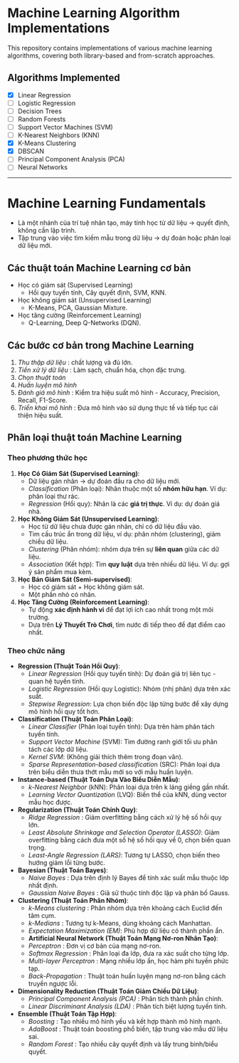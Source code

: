 # Machine Learning Algorithm Implementations
This repository contains implementations of various machine learning algorithms, covering both library-based and from-scratch approaches.

## Algorithms Implemented
- [x] Linear Regression
- [ ] Logistic Regression
- [ ] Decision Trees
- [ ] Random Forests
- [ ] Support Vector Machines (SVM)
- [ ] K-Nearest Neighbors (KNN)
- [x] K-Means Clustering
- [x] DBSCAN
- [ ] Principal Component Analysis (PCA)
- [ ] Neural Networks

****

# Machine Learning Fundamentals
- Là một nhánh của trí tuệ nhân tạo, máy tính học từ dữ liệu $\to$ quyết định, không cần lập trình.
- Tập trung vào việc tìm kiếm mẫu trong dữ liệu $\to$ dự đoán hoặc phân loại dữ liệu mới.
## Các thuật toán Machine Learning cơ bản
- Học có giám sát (Supervised Learning)
  - Hồi quy tuyến tính, Cây quyết định, SVM, KNN.
- Học không giám sát (Unsupervised Learning)
  - K-Means, PCA, Gaussian Mixture.
- Học tăng cường (Reinforcement Learning)
  - Q-Learning, Deep Q-Networks (DQN).
## Các bước cơ bản trong Machine Learning
1. *Thu thập dữ liệu* : chất lượng và đủ lớn.
2. *Tiền xử lý dữ liệu* : Làm sạch, chuẩn hóa, chọn đặc trưng.
3. *Chọn thuật toán*
4. *Huấn luyện mô hình*
5. *Đánh giá mô hình* : Kiểm tra hiệu suất mô hình - Accuracy, Precision, Recall, F1-Score.
6. *Triển khai mô hình* : Đưa mô hình vào sử dụng thực tế và tiếp tục cải thiện hiệu suất.
## Phân loại thuật toán Machine Learning
### Theo phương thức học
1. **Học Có Giám Sát (Supervised Learning)**:
   - Dữ liệu gán nhãn $\to$ dự đoán đầu ra cho dữ liệu mới.
   - *Classification* (Phân loại): Nhãn thuộc một số **nhóm hữu hạn**. Ví dụ: phân loại thư rác.
   - *Regression* (Hồi quy): Nhãn là các **giá trị thực**. Ví dụ: dự đoán giá nhà.
2. **Học Không Giám Sát (Unsupervised Learning)**:
   - Học từ dữ liệu chưa được gán nhãn, chỉ có dữ liệu đầu vào.
   - Tìm cấu trúc ẩn trong dữ liệu, ví dụ: phân nhóm (clustering), giảm chiều dữ liệu.
   - *Clustering* (Phân nhóm): nhóm dựa trên sự **liên quan** giữa các dữ liệu.
   - *Association* (Kết hợp): Tìm **quy luật** dựa trên nhiều dữ liệu. Ví dụ: gợi ý sản phẩm mua kèm.
3. **Học Bán Giám Sát (Semi-supervised)**:
   - Học có giám sát + Học không giám sát.
   - Một phần nhỏ có nhãn.
4. **Học Tăng Cường (Reinforcement Learning)**:
   - Tự động **xác định hành vi** để đạt lợi ích cao nhất trong một môi trường.
   - Dựa trên **Lý Thuyết Trò Chơi**, tìm nước đi tiếp theo để đạt điểm cao nhất.
### Theo chức năng
- **Regression (Thuật Toán Hồi Quy)**:
  - *Linear Regression* (Hồi quy tuyến tính): Dự đoán giá trị liên tục - quan hệ tuyến tính.
  - *Logistic Regression* (Hồi quy Logistic): Nhóm (nhị phân) dựa trên xác suất.
  - *Stepwise Regression*: Lựa chọn biến độc lập từng bước để xây dựng mô hình hồi quy tốt hơn.
- **Classification (Thuật Toán Phân Loại)**:
  - *Linear Classifier* (Phân loại tuyến tính): Dựa trên hàm phân tách tuyến tính.
  - *Support Vector Machine* (SVM): Tìm đường ranh giới tối ưu phân tách các lớp dữ liệu.
  - *Kernel SVM*: (Không giải thích thêm trong đoạn văn).
  - *Sparse Representation-based classificatio*n (SRC): Phân loại dựa trên biểu diễn thưa thớt mẫu mới so với mẫu huấn luyện.
- **Instance-based (Thuật Toán Dựa Vào Biểu Diễn Mẫu)**:
  - *k-Nearest Neighbor* (kNN): Phân loại dựa trên k láng giềng gần nhất.
  - *Learning Vector Quantization* (LVQ): Biến thể của kNN, dùng vector mẫu học được.
- **Regularization (Thuật Toán Chính Quy)**:
  - *Ridge Regression* : Giảm overfitting bằng cách xử lý hệ số hồi quy lớn.
  - *Least Absolute Shrinkage and Selection Operator (LASSO)*: Giảm overfitting bằng cách đưa một số hệ số hồi quy về 0, chọn biến quan trọng.
  - *Least-Angle Regression (LARS)*: Tương tự LASSO, chọn biến theo hướng giảm lỗi từng bước.
- **Bayesian (Thuật Toán Bayes)**:
  - *Naive Bayes* : Dựa trên định lý Bayes để tính xác suất mẫu thuộc lớp nhất định.
  - *Gaussian Naive Bayes* : Giả sử thuộc tính độc lập và phân bố Gauss.
- **Clustering (Thuật Toán Phân Nhóm)**:
  - *k-Means clustering* : Phân nhóm dựa trên khoảng cách Euclid đến tâm cụm.
  - *k-Medians* : Tương tự k-Means, dùng khoảng cách Manhattan.
  - *Expectation Maximization (EM)*: Phù hợp dữ liệu có thành phần ẩn.
  - **Artificial Neural Network (Thuật Toán Mạng Nơ-ron Nhân Tạo)**:
  - *Perceptron* : Đơn vị cơ bản của mạng nơ-ron.
  - *Softmax Regression* : Phân loại đa lớp, đưa ra xác suất cho từng lớp.
  - *Multi-layer Perceptron* : Mạng nhiều lớp ẩn, học hàm phi tuyến phức tạp.
  - *Back-Propagation* : Thuật toán huấn luyện mạng nơ-ron bằng cách truyền ngược lỗi.
- **Dimensionality Reduction (Thuật Toán Giảm Chiều Dữ Liệu)**:
  - *Principal Component Analysis (PCA)* : Phân tích thành phần chính.
  - *Linear Discriminant Analysis (LDA)* : Phân tích biệt lượng tuyến tính.
- **Ensemble (Thuật Toán Tập Hợp)**:
  - *Boosting* : Tạo nhiều mô hình yếu và kết hợp thành mô hình mạnh.
  - *AdaBoost* : Thuật toán boosting phổ biến, tập trung vào mẫu dữ liệu sai.
  - *Random Forest* : Tạo nhiều cây quyết định và lấy trung bình/biểu quyết.